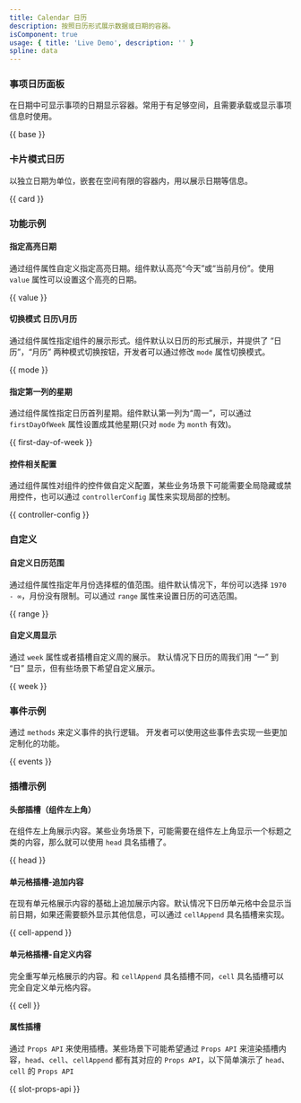 ```yaml
---
title: Calendar 日历
description: 按照日历形式展示数据或日期的容器。
isComponent: true
usage: { title: 'Live Demo', description: '' }
spline: data
---
```


### 事项日历面板

在日期中可显示事项的日期显示容器。常用于有足够空间，且需要承载或显示事项信息时使用。

{{ base }}

### 卡片模式日历

以独立日期为单位，嵌套在空间有限的容器内，用以展示日期等信息。

{{ card }}

### 功能示例

#### 指定高亮日期

通过组件属性自定义指定高亮日期。组件默认高亮“今天”或“当前月份”。使用 `value` 属性可以设置这个高亮的日期。

{{ value }}

#### 切换模式 日历\月历

通过组件属性指定组件的展示形式。组件默认以日历的形式展示，并提供了 “日历”，“月历” 两种模式切换按钮，开发者可以通过修改 `mode` 属性切换模式。

{{ mode }}

#### 指定第一列的星期

通过组件属性指定日历首列星期。组件默认第一列为“周一”，可以通过 `firstDayOfWeek` 属性设置成其他星期(只对 `mode` 为 `month` 有效)。

{{ first-day-of-week }}

#### 控件相关配置

通过组件属性对组件的控件做自定义配置，某些业务场景下可能需要全局隐藏或禁用控件，也可以通过 `controllerConfig` 属性来实现局部的控制。

{{ controller-config }}

### 自定义

#### 自定义日历范围

通过组件属性指定年月份选择框的值范围。组件默认情况下，年份可以选择 `1970 - ∞`，月份没有限制。可以通过 `range` 属性来设置日历的可选范围。

{{ range }}

#### 自定义周显示

通过 `week` 属性或者插槽自定义周的展示。 默认情况下日历的周我们用 “一” 到 “日” 显示，但有些场景下希望自定义展示。

{{ week }}
### 事件示例

通过 `methods` 来定义事件的执行逻辑。 开发者可以使用这些事件去实现一些更加定制化的功能。

{{ events }}

### 插槽示例

#### 头部插槽（组件左上角）

在组件左上角展示内容。某些业务场景下，可能需要在组件左上角显示一个标题之类的内容，那么就可以使用 `head` 具名插槽了。

{{ head }}

#### 单元格插槽-追加内容

在现有单元格展示内容的基础上追加展示内容。默认情况下日历单元格中会显示当前日期，如果还需要额外显示其他信息，可以通过 `cellAppend` 具名插槽来实现。

{{ cell-append }}

#### 单元格插槽-自定义内容

完全重写单元格展示的内容。和 `cellAppend` 具名插槽不同，`cell` 具名插槽可以完全自定义单元格内容。

{{ cell }}

#### 属性插槽

通过 `Props API` 来使用插槽。某些场景下可能希望通过 `Props API` 来渲染插槽内容，`head`、`cell`、`cellAppend` 都有其对应的 `Props API`，以下简单演示了 `head`、`cell` 的 `Props API`

{{ slot-props-api }}
